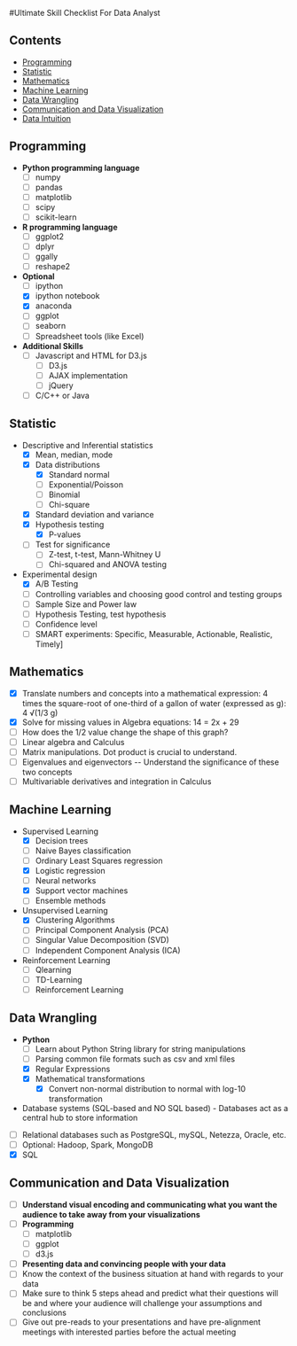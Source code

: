#Ultimate Skill Checklist For Data Analyst

## Contents
- [Programming](#programming)
- [Statistic](#statistic)
- [Mathematics](#mathematics)
- [Machine Learning](#machine-learning)
- [Data Wrangling](#data-wrangling)
- [Communication and Data Visualization](#communication-and-data-visualization)
- [Data Intuition](#data-intuition)

## Programming
- **Python programming language**
  - [ ] numpy
  - [ ] pandas
  - [ ] matplotlib
  - [ ] scipy
  - [ ] scikit-learn
- **R programming language**
  - [ ] ggplot2
  - [ ] dplyr
  - [ ] ggally
  - [ ] reshape2
- **Optional**
    - [ ] ipython
    - [x] ipython notebook
    - [x] anaconda
    - [ ] ggplot
    - [ ] seaborn
  - [ ] Spreadsheet tools (like Excel)
- **Additional Skills**
  - [ ] Javascript and HTML for D3.js
    - [ ] D3.js
    - [ ] AJAX implementation
    - [ ] jQuery
  - [ ] C/C++ or Java

## Statistic
- Descriptive and Inferential statistics
  - [x] Mean, median, mode
  - [x] Data distributions
    - [x] Standard normal
    - [ ] Exponential/Poisson
    - [ ] Binomial
    - [ ] Chi-square
  - [x] Standard deviation and variance
  - [x] Hypothesis testing
    - [x] P-values
  - [ ] Test for significance
    - [ ] Z-test, t-test, Mann-Whitney U
    - [ ] Chi-squared and ANOVA testing
- Experimental design
  - [x] A/B Testing
  - [ ] Controlling variables and choosing good control and testing groups
  - [ ] Sample Size and Power law
  - [ ] Hypothesis Testing, test hypothesis
  - [ ] Confidence level
  - [ ] SMART experiments: Specific, Measurable, Actionable, Realistic, Timely]

## Mathematics
- [x] Translate numbers and concepts into a mathematical expression: 4 times the square-root of one-third of a gallon of water (expressed as g): 4 √(1/3 g)
- [x] Solve for missing values in Algebra equations: 14 = 2x + 29
- [ ] How does the 1/2 value change the shape of this graph?
- [ ] Linear algebra and Calculus
- [ ] Matrix manipulations. Dot product is crucial to understand.
- [ ] Eigenvalues and eigenvectors -- Understand the significance of these two concepts
- [ ] Multivariable derivatives and integration in Calculus

## Machine Learning
- Supervised Learning
  - [x] Decision trees
  - [ ] Naive Bayes classification
  - [ ] Ordinary Least Squares regression
  - [x] Logistic regression
  - [ ] Neural networks
  - [x] Support vector machines
  - [ ] Ensemble methods
- Unsupervised Learning
  - [x] Clustering Algorithms
  - [ ] Principal Component Analysis (PCA)
  - [ ] Singular Value Decomposition (SVD)
  - [ ] Independent Component Analysis (ICA)
- Reinforcement Learning
    - [ ] Qlearning
    - [ ] TD-Learning
    - [ ] Reinforcement Learning

## Data Wrangling
- **Python**
  - [ ] Learn about Python String library for string manipulations
  - [ ] Parsing common file formats such as csv and xml files
  - [x] Regular Expressions
  - [x] Mathematical transformations
    - [x] Convert non-normal distribution to normal with log-10 transformation
- Database systems (SQL-based and NO SQL based) - Databases act as a central hub to store information
 - [ ] Relational databases such as PostgreSQL, mySQL, Netezza, Oracle, etc.
 - [ ] Optional: Hadoop, Spark, MongoDB
- [x] SQL

## Communication and Data Visualization
- [ ] **Understand visual encoding and communicating what you want the audience to take away from your visualizations**
- [ ] **Programming**
  - [ ] matplotlib
  - [ ] ggplot
  - [ ] d3.js
- [ ]  **Presenting data and convincing people with your data**
  - [ ] Know the context of the business situation at hand with regards to your data
  - [ ] Make sure to think 5 steps ahead and predict what their questions will be and where your audience will challenge your assumptions and conclusions
  - [ ] Give out pre-reads to your presentations and have pre-alignment meetings with interested parties before the actual meeting
